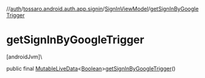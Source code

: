 //[auth](../../../index.md)/[tossaro.android.auth.app.signin](../index.md)/[SignInViewModel](index.md)/[getSignInByGoogleTrigger](get-sign-in-by-google-trigger.md)

# getSignInByGoogleTrigger

[androidJvm]\

public final [MutableLiveData](https://developer.android.com/reference/kotlin/androidx/lifecycle/MutableLiveData.html)&lt;[Boolean](https://developer.android.com/reference/kotlin/java/lang/Boolean.html)&gt;[getSignInByGoogleTrigger](get-sign-in-by-google-trigger.md)()
